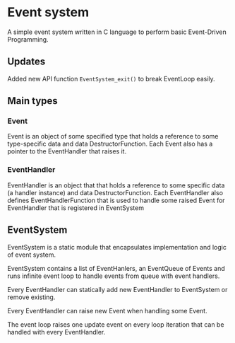 # Event system

A simple event system written in C language to perform basic Event-Driven Programming.

## Updates

Added new API function `EventSystem_exit()` to break EventLoop easily.

## Main types

### Event

Event is an object of some specified type that holds a reference to some type-specific data and data DestructorFunction. Each Event also has a pointer to the EventHandler that raises it.

### EventHandler

EventHandler is an object that that holds a reference to some specific data (a handler instance) and data DestructorFunction. Each EventHandler also defines EventHandlerFunction that is used to handle some raised Event for EventHandler that is registered in EventSystem

## EventSystem

EventSystem is a static module that encapsulates implementation and logic of event system.

EventSystem contains a list of EventHanlers, an EventQueue of Events and runs infinite event loop to handle events from queue with event handlers.

Every EventHandler can statically add new EventHandler to EventSystem or remove existing.

Every EventHandler can raise new Event when handling some Event.

The event loop raises one update event on every loop iteration that can be handled with every EventHandler.